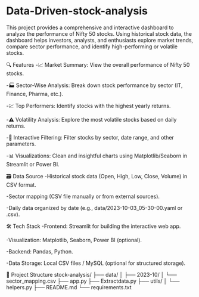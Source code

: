 # Data-Driven-stock-analysis
This project provides a comprehensive and interactive dashboard to analyze the performance of Nifty 50 stocks. Using historical stock data, the dashboard helps investors, analysts, and enthusiasts explore market trends, compare sector performance, and identify high-performing or volatile stocks.

🔍 Features
-📈 Market Summary: View the overall performance of Nifty 50 stocks.

-🏭 Sector-Wise Analysis: Break down stock performance by sector (IT, Finance, Pharma, etc.).

-💹 Top Performers: Identify stocks with the highest yearly returns.

-⚠️ Volatility Analysis: Explore the most volatile stocks based on daily returns.

-🔎 Interactive Filtering: Filter stocks by sector, date range, and other parameters.

-📊 Visualizations: Clean and insightful charts using Matplotlib/Seaborn in Streamlit or Power BI.


🗃️ Data Source
-Historical stock data (Open, High, Low, Close, Volume) in CSV format.

-Sector mapping (CSV file manually or from external sources).

-Daily data organized by date (e.g., data/2023-10-03_05-30-00.yaml or .csv).


🛠️ Tech Stack
-Frontend: Streamlit for building the interactive web app.

-Visualization: Matplotlib, Seaborn, Power BI (optional).

-Backend: Pandas, Python.

-Data Storage: Local CSV files / MySQL (optional for structured storage).


📁 Project Structure
stock-analysis/
├── data/
│   ├── 2023-10/
│   └── sector_mapping.csv
├── app.py
├── Extractdata.py
├── utils/
│   └── helpers.py
├── README.md
└── requirements.txt


